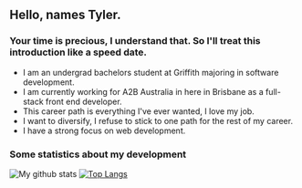 ## Hello, names Tyler.
### Your time is precious, I understand that. So I'll treat this introduction like a speed date.

 - I am an undergrad bachelors student at Griffith majoring in software development.
 - I am currently working for A2B Australia in here in Brisbane as a full-stack front end developer.
 - This career path is everything I've ever wanted, I love my job.
 - I want to diversify, I refuse to stick to one path for the rest of my career.
 - I have a strong focus on web development.

### Some statistics about my development
![My github stats](https://github-readme-stats.vercel.app/api?username=TylerBurnett&show_icons=true&theme=synthwave&hide=stars)
[![Top Langs](https://github-readme-stats.vercel.app/api/top-langs/?username=TylerBurnett&theme=synthwave&layout=compact)](https://github.com/TylerBurnett/github-readme-stats)
